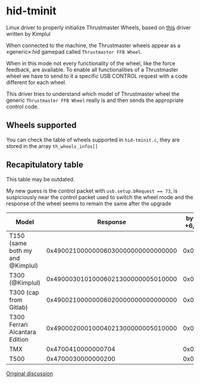 # hid-tminit
Linux driver to properly initialize Thrustmaster Wheels, based on [this](https://github.com/Kimplul/hid-tmff2) driver written by Kimplul

When connected to the machine, the Thrustmaster wheels appear as
a «generic» hid gamepad called `Thrustmaster FFB Wheel`.

When in this mode not every functionality of the wheel, like the force feedback,
are available. To enable all functionalities of a Thrustmaster wheel we have to send
to it a specific USB CONTROL request with a code different for each wheel.

This driver tries to understand which model of Thrustmaster wheel the generic
`Thrustmaster FFB Wheel` really is and then sends the appropriate control code.

## Wheels supported
You can check the table of wheels supported in `hid-tminit.c`, they are stored in the array `th_wheels_infos[]`

## Recapitulatory table
This table may be outdated.

My new guess is the control packet with `usb.setup.bRequest == 73`, is suspiciously near the control packet used to switch the wheel mode and the response of the wheel seems to remain the same after the upgrade

|Model| Response| bytes +6, +7|
|--------------------------------|---------------------------------------------------------|---|
|T150 (same both my and @Kimplul)| 0x49002100000006030000000000000000| 0x0603|
|T300 (@Kimplul)                 | 0x49000301010006021300000005010000| 0x0602|
|T300 (cap from Gitlab)          | 0x49002100000006020000000000000000| 0x0602|
|T300 Ferrari Alcantara Edition  | 0x49000200010004021300000005010000| 0x0402|
|TMX                             | 0x4700410000000704                | 0x0704 |
|T500                            | 0x4700030000000200                | 0x0200 |

[Original discussion](https://github.com/Kimplul/hid-tmff2/issues/3)
